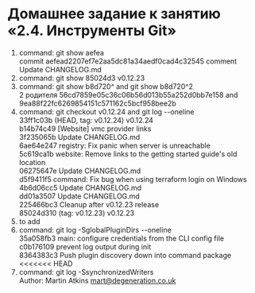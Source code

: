 # Домашнее задание к занятию «2.4. Инструменты Git»
1. command: git show aefea <br />commit aefead2207ef7e2aa5dc81a34aedf0cad4c32545 comment Update CHANGELOG.md
1. command: git show 85024d3 v0.12.23<br />
1. command: git show b8d720^ and git show b8d720^2<br /> 
   2 родителя 56cd7859e05c36c06b56d013b55a252d0bb7e158 and 9ea88f22fc6269854151c571162c5bcf958bee2b
1. command: git checkout v0.12.24 and git log --oneline <br />
   33ff1c03b (HEAD, tag: v0.12.24) v0.12.24<br />
   b14b74c49 [Website] vmc provider links<br />
   3f235065b Update CHANGELOG.md<br />
   6ae64e247 registry: Fix panic when server is unreachable<br />
   5c619ca1b website: Remove links to the getting started guide's old location<br />
   06275647e Update CHANGELOG.md<br />
   d5f9411f5 command: Fix bug when using terraform login on Windows<br />
   4b6d06cc5 Update CHANGELOG.md<br />
   dd01a3507 Update CHANGELOG.md<br />
   225466bc3 Cleanup after v0.12.23 release<br />
   85024d310 (tag: v0.12.23) v0.12.23<br />
1. to add <br />
1. command: git log -SglobalPluginDirs --oneline<br />
   35a058fb3 main: configure credentials from the CLI config file<br />
   c0b176109 prevent log output during init<br />
   8364383c3 Push plugin discovery down into command package
<<<<<<< HEAD
1. command: git log -SsynchronizedWriters<br />
   Author: Martin Atkins <mart@degeneration.co.uk>

 
